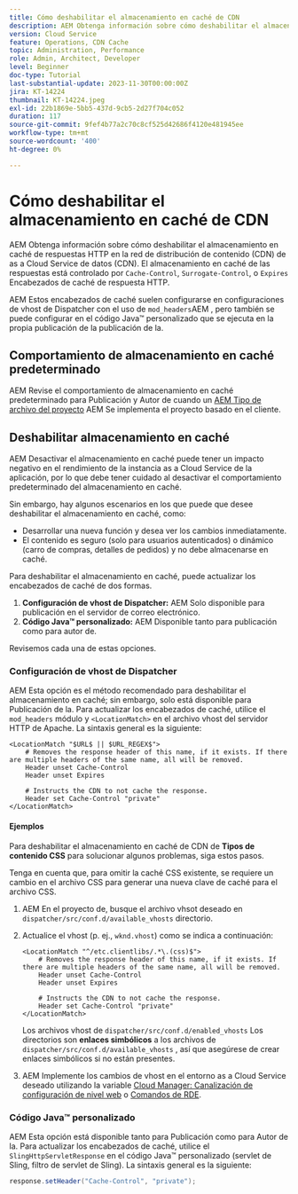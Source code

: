 ```yaml
---
title: Cómo deshabilitar el almacenamiento en caché de CDN
description: AEM Obtenga información sobre cómo deshabilitar el almacenamiento en caché de respuestas HTTP en la red de distribución de contenido (CDN) de as a Cloud Service de datos (CDN).
version: Cloud Service
feature: Operations, CDN Cache
topic: Administration, Performance
role: Admin, Architect, Developer
level: Beginner
doc-type: Tutorial
last-substantial-update: 2023-11-30T00:00:00Z
jira: KT-14224
thumbnail: KT-14224.jpeg
exl-id: 22b1869e-5bb5-437d-9cb5-2d27f704c052
duration: 117
source-git-commit: 9fef4b77a2c70c8cf525d42686f4120e481945ee
workflow-type: tm+mt
source-wordcount: '400'
ht-degree: 0%

---
```


# Cómo deshabilitar el almacenamiento en caché de CDN

AEM Obtenga información sobre cómo deshabilitar el almacenamiento en caché de respuestas HTTP en la red de distribución de contenido (CDN) de as a Cloud Service de datos (CDN). El almacenamiento en caché de las respuestas está controlado por `Cache-Control`, `Surrogate-Control`, o `Expires` Encabezados de caché de respuesta HTTP.

AEM Estos encabezados de caché suelen configurarse en configuraciones de vhost de Dispatcher con el uso de `mod_headers`AEM , pero también se puede configurar en el código Java™ personalizado que se ejecuta en la propia publicación de la publicación de la.

## Comportamiento de almacenamiento en caché predeterminado

AEM Revise el comportamiento de almacenamiento en caché predeterminado para Publicación y Autor de cuando un [AEM Tipo de archivo del proyecto](./enable-caching.md#default-caching-behavior) AEM Se implementa el proyecto basado en el cliente.

## Deshabilitar almacenamiento en caché

AEM Desactivar el almacenamiento en caché puede tener un impacto negativo en el rendimiento de la instancia as a Cloud Service de la aplicación, por lo que debe tener cuidado al desactivar el comportamiento predeterminado del almacenamiento en caché.

Sin embargo, hay algunos escenarios en los que puede que desee deshabilitar el almacenamiento en caché, como:

- Desarrollar una nueva función y desea ver los cambios inmediatamente.
- El contenido es seguro (solo para usuarios autenticados) o dinámico (carro de compras, detalles de pedidos) y no debe almacenarse en caché.

Para deshabilitar el almacenamiento en caché, puede actualizar los encabezados de caché de dos formas.

1. **Configuración de vhost de Dispatcher:** AEM Solo disponible para publicación en el servidor de correo electrónico.
1. **Código Java™ personalizado:** AEM Disponible tanto para publicación como para autor de.

Revisemos cada una de estas opciones.

### Configuración de vhost de Dispatcher

AEM Esta opción es el método recomendado para deshabilitar el almacenamiento en caché; sin embargo, solo está disponible para Publicación de la. Para actualizar los encabezados de caché, utilice el `mod_headers` módulo y `<LocationMatch>` en el archivo vhost del servidor HTTP de Apache. La sintaxis general es la siguiente:

```
<LocationMatch "$URL$ || $URL_REGEX$">
    # Removes the response header of this name, if it exists. If there are multiple headers of the same name, all will be removed.
    Header unset Cache-Control
    Header unset Expires

    # Instructs the CDN to not cache the response.
    Header set Cache-Control "private"
</LocationMatch>
```

#### Ejemplos

Para deshabilitar el almacenamiento en caché de CDN de **Tipos de contenido CSS** para solucionar algunos problemas, siga estos pasos.

Tenga en cuenta que, para omitir la caché CSS existente, se requiere un cambio en el archivo CSS para generar una nueva clave de caché para el archivo CSS.

1. AEM En el proyecto de, busque el archivo vhsot deseado en `dispatcher/src/conf.d/available_vhosts` directorio.
1. Actualice el vhost (p. ej., `wknd.vhost`) como se indica a continuación:

   ```
   <LocationMatch "^/etc.clientlibs/.*\.(css)$">
       # Removes the response header of this name, if it exists. If there are multiple headers of the same name, all will be removed.
       Header unset Cache-Control
       Header unset Expires
   
       # Instructs the CDN to not cache the response.
       Header set Cache-Control "private"
   </LocationMatch>
   ```

   Los archivos vhost de `dispatcher/src/conf.d/enabled_vhosts` Los directorios son **enlaces simbólicos** a los archivos de `dispatcher/src/conf.d/available_vhosts` , así que asegúrese de crear enlaces simbólicos si no están presentes.
1. AEM Implemente los cambios de vhost en el entorno as a Cloud Service deseado utilizando la variable [Cloud Manager: Canalización de configuración de nivel web](https://experienceleague.adobe.com/docs/experience-manager-cloud-service/content/implementing/using-cloud-manager/cicd-pipelines/introduction-ci-cd-pipelines.html?#web-tier-config-pipelines) o [Comandos de RDE](https://experienceleague.adobe.com/docs/experience-manager-learn/cloud-service/developing/rde/how-to-use.html?lang=en#deploy-apache-or-dispatcher-configuration).

### Código Java™ personalizado

AEM Esta opción está disponible tanto para Publicación como para Autor de la. Para actualizar los encabezados de caché, utilice el `SlingHttpServletResponse` en el código Java™ personalizado (servlet de Sling, filtro de servlet de Sling). La sintaxis general es la siguiente:

```java
response.setHeader("Cache-Control", "private");
```
